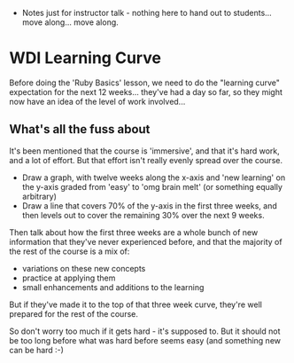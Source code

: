 
* Notes just for instructor talk - nothing here to hand out to students... move along... move along.


# WDI Learning Curve

Before doing the 'Ruby Basics' lesson, we need to do the "learning curve" expectation for the next 12 weeks... they've had a day so far, so they might now have an idea of the level of work involved...


## What's all the fuss about

It's been mentioned that the course is 'immersive', and that it's hard work, and a lot of effort. But that effort isn't really evenly spread over the course.

* Draw a graph, with twelve weeks along the x-axis and 'new learning' on the y-axis graded from 'easy' to 'omg brain melt' (or something equally arbitrary)
* Draw a line that covers 70% of the y-axis in the first three weeks, and then levels out to cover the remaining 30% over the next 9 weeks.

Then talk about how the first three weeks are a whole bunch of new information that they've never experienced before, and that the majority of the rest of the course is a mix of:
  - variations on these new concepts
  - practice at applying them
  - small enhancements and additions to the learning

But if they've made it to the top of that three week curve, they're well prepared for the rest of the course.

So don't worry too much if it gets hard - it's supposed to. But it should not be too long before what was hard before seems easy (and something new can be hard :-)






